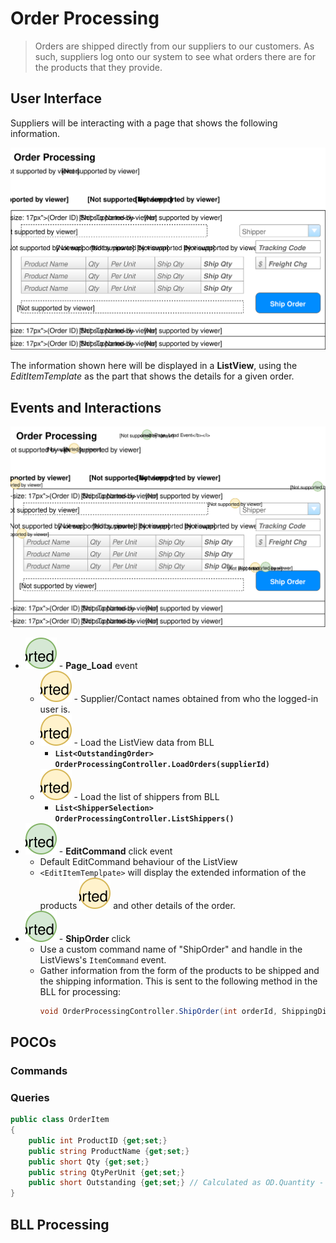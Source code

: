 # Order Processing

> Orders are shipped directly from our suppliers to our customers. As such, suppliers log onto our system to see what orders there are for the products that they provide.

## User Interface

Suppliers will be interacting with a page that shows the following information.

![Mockup](./Shipping-Orders.svg)

The information shown here will be displayed in a **ListView**, using the *EditItemTemplate* as the part that shows the details for a given order.

## Events and Interactions

![Plan](Shipping-Orders-Plan.svg)

- ![](1.svg) - **Page_Load** event
  - ![](A.svg) - Supplier/Contact names obtained from who the logged-in user is.
  - ![](B.svg) - Load the ListView data from BLL
    - **`List<OutstandingOrder> OrderProcessingController.LoadOrders(supplierId)`**
  - ![](C.svg) - Load the list of shippers from BLL
    - **`List<ShipperSelection> OrderProcessingController.ListShippers()`**
- ![](2.svg) - **EditCommand** click event
  - Default EditCommand behaviour of the ListView
  - `<EditItemTemplpate>` will display the extended information of the products ![](D.svg) and other details of the order.
- ![](3.svg) - **ShipOrder** click
  - Use a custom command name of "ShipOrder" and handle in the ListViews's `ItemCommand` event.
  - Gather information from the form of the products to be shipped and the shipping information. This is sent to the following method in the BLL for processing:
    ```csharp
    void OrderProcessingController.ShipOrder(int orderId, ShippingDirections shipping, List<OrderItem> items)
    ```

## POCOs

### Commands

### Queries

```csharp
public class OrderItem
{
    public int ProductID {get;set;}
    public string ProductName {get;set;}
    public short Qty {get;set;}
    public string QtyPerUnit {get;set;}
    public short Outstanding {get;set;} // Calculated as OD.Quantity - Sum(Shipped qty)
}
```

## BLL Processing
